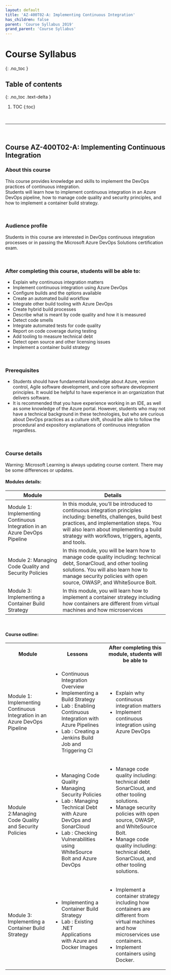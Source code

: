```yaml
---
layout: default
title: 'AZ-400T02-A: Implementing Continuous Integration'
has_children: false
parent: 'Course Syllabus 2019'
grand_parent: 'Course Syllabus'
---
```


# Course Syllabus
{: .no_toc }


## Table of contents
{: .no_toc .text-delta }

1. TOC
{:toc}

<br/>

---

<br/>

## Course AZ-400T02-A: Implementing Continuous Integration


### About this course
This course provides knowledge and skills to implement the DevOps practices of continuous integration.  
Students will learn how to implement continuous integration in an Azure DevOps pipeline, how to manage code quality and security principles, and how to implement a container build strategy.

<br/> 

### Audience profile

Students in this course are interested in DevOps continuous integration processes or in passing the Microsoft Azure DevOps Solutions certification exam.

<br/> 

### After completing this course, students will be able to:
 * Explain why continuous integration matters
 * Implement continuous integration using Azure DevOps
 * Configure builds and the options available
 * Create an automated build workflow
 * Integrate other build tooling with Azure DevOps
 * Create hybrid build processes
 * Describe what is meant by code quality and how it is measured
 * Detect code smells
 * Integrate automated tests for code quality
 * Report on code coverage during testing
 * Add tooling to measure technical debt
 * Detect open source and other licensing issues
 * Implement a container build strategy

<br/> 
 
### Prerequisites
 * Students should have fundamental knowledge about Azure, version control, Agile software development, and core software development principles. It would be helpful to have experience in an organization that delivers software.
 * It is recommended that you have experience working in an IDE, as well as some knowledge of the Azure portal. However, students who may not have a technical background in these technologies, but who are curious about DevOps practices as a culture shift, should be able to follow the procedural and expository explanations of continuous integration regardless.

<br/> 

### Course details

Warning: Microsoft Learning is always updating course content. There may be some differences or updates.

#### Modules details:

 Module | Details |
| --- | --- |
| Module 1: Implementing Continuous Integration in an Azure DevOps Pipeline | In this module, you’ll be introduced to continuous integration principles including: benefits, challenges, build best practices, and implementation steps. You will also learn about implementing a build strategy with workflows, triggers, agents, and tools. |
| Module 2: Managing Code Quality and Security Policies | In this module, you will be learn how to manage code quality including: technical debt, SonarCloud, and other tooling solutions. You will also learn how to manage security policies with open source, OWASP, and WhiteSource Bolt. |
| Module 3: Implementing a Container Build Strategy | In this module, you will learn how to implement a container strategy including how containers are different from virtual machines and how microservices

<br/> 

#### Course outline:

<table>
    <tbody>
        <tr>
            <th align="center">Module</th>
            <th align="center">Lessons</th>
            <th align="center">After completing this module, students will be able to</th>
        </tr>
        <tr>
            <td>Module 1: Implementing Continuous Integration in an Azure DevOps Pipeline</td>
            <td>
                <ul>
                    <li>Continuous Integration Overview</li>
                    <li>Implementing a Build Strategy</li>
                    <li>Lab : Enabling Continuous Integration with Azure Pipelines</li>
                    <li>Lab : Creating a Jenkins Build Job and Triggering CI</li>
                </ul>
            </td>
            <td>
                <ul>
                    <li>Explain why continuous integration matters</li>
                    <li>Implement continuous integration using Azure DevOps</li>
                </ul>
            </td>
        </tr>
        <tr>
            <td>Module 2:Managing Code Quality and Security Policies</td>
            <td>
                <ul>
                    <li>Managing Code Quality</li>
                    <li>Managing Security Policies</li>
                    <li>Lab : Managing Technical Debt with Azure DevOps and SonarCloud</li>
                    <li>Lab : Checking Vulnerabilities using WhiteSource Bolt and Azure DevOps</li>
                </ul>
            </td>
            <td>
                <ul>
                    <li>Manage code quality including: technical debt SonarCloud, and other tooling solutions.</li>
                    <li> Manage security policies with open source, OWASP, and WhiteSource Bolt.</li>
                    <li> Manage code quality including: technical debt, SonarCloud, and other tooling solutions.</li>
                </ul>
            </td>
        </tr>
        <tr>
            <td>Module 3: Implementing a Container Build Strategy</td>
            <td>
                <ul>
                    <li>Implementing a Container Build Strategy</li>
                    <li>Lab : Existing .NET Applications with Azure and Docker Images</li>
                </ul>
            </td>
            <td>
                <ul>
                    <li>Implement a container strategy including how containers are different from virtual machines and how microservices use containers.</li>
                    <li> Implement containers using Docker.</li>
                </ul>
            </td>
        </tr>
    </tbody>
</table>

